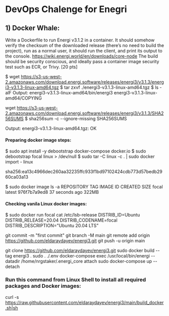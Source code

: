 # DevOps Chalenge for Enegri

## 1) Docker Whale:

Write a Dockerfile to run Energi v3.1.2 in a container. It should somehow verify the checksum of the downloaded release
(there’s no need to build the project), run as a normal user, it should run the client, and print its output to the console.
https://wiki.energi.world/en/downloads/core-node
The build should be security conscious, and ideally pass a container image security test such as ECR, or Trivy. [20 pts]

$ wget https://s3-us-west-2.amazonaws.com/download.energi.software/releases/energi3/v3.1.3/energi3-v3.1.3-linux-amd64.tgz
$ tar zxvf ./energi3-v3.1.3-linux-amd64.tgz
$ ls -alF 
Output:
energi3-v3.1.3-linux-amd64/bin/energi3
energi3-v3.1.3-linux-amd64/COPYING


wget https://s3-us-west-2.amazonaws.com/download.energi.software/releases/energi3/v3.1.3/SHA256SUMS
$ sha256sum -c --ignore-missing SHA256SUMS

Output:
energi3-v3.1.3-linux-amd64.tgz: OK

#### Preparing docker image steps:

$ sudo apt install -y debootstrap docker-compose docker.io
$ sudo debootstrap focal linux > /dev/null
$ sudo tar -C linux -c . | sudo docker import - linux

sha256:ea13c4966dec260aa32235ffc933f1bd97102424cdb773d57bedb2960ca03a13

$ sudo docker image ls -a
REPOSITORY   TAG       IMAGE ID       CREATED          SIZE
focal        latest    976f7b7a9ed8   37 seconds ago   322MB

#### Checking vanila Linux docker images:

$ sudo docker run focal cat /etc/lsb-release
DISTRIB_ID=Ubuntu
DISTRIB_RELEASE=20.04
DISTRIB_CODENAME=focal
DISTRIB_DESCRIPTION="Ubuntu 20.04 LTS"


git commit -m "first commit"
git branch -M main
git remote add origin https://github.com/eldaraydayev/energi3.git
git push -u origin main


git clone https://github.com/eldaraydayev/energi3.git
sudo docker build --tag energi3 .
sudo . ./.env docker-compose exec /usr/local/bin/energi --datadir /home/nrgstaker/.energi_core attach
sudo docker-compose up --detach

### Run this command from Linux Shell to install all required packages and Docker images:

curl -s https://raw.githubusercontent.com/eldaraydayev/energi3/main/build_docker.sh|sh